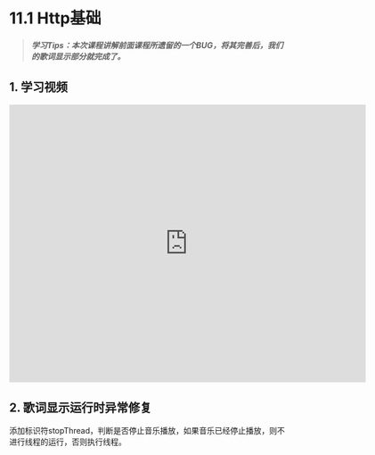 # 11.1 Http基础

>##### 学习Tips：本次课程讲解前面课程所遗留的一个BUG，将其完善后，我们的歌词显示部分就完成了。

## 1. 学习视频

<iframe frameborder="0" width="640" height="498" src="https://v.qq.com/iframe/player.html?vid=z0180bhmznp&tiny=0&auto=0" allowfullscreen></iframe>

## 2. 歌词显示运行时异常修复

添加标识符stopThread，判断是否停止音乐播放，如果音乐已经停止播放，则不进行线程的运行，否则执行线程。